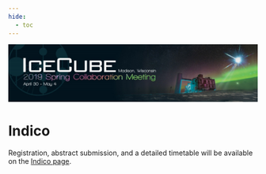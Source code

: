 ```yaml
---
hide:
  - toc
---
```


![2019 Spring Collaboration Meeting](CollabSpring2019_banner1.jpg)


# Indico

Registration, abstract submission, and a detailed timetable will be available on the [Indico page](https://events.icecube.wisc.edu/conferenceDisplay.py?confId=106).
